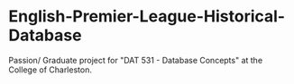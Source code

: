 # English-Premier-League-Historical-Database
Passion/ Graduate project for "DAT 531 - Database Concepts" at the College of Charleston. 
